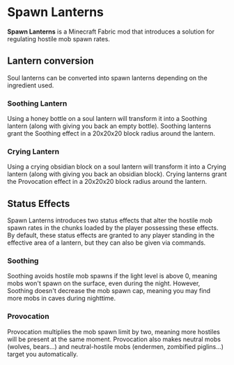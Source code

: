 # Spawn Lanterns

**Spawn Lanterns** is a Minecraft Fabric mod that introduces a solution for regulating hostile mob spawn rates.

## Lantern conversion

Soul lanterns can be converted into spawn lanterns depending on the ingredient used.

### Soothing Lantern

Using a honey bottle on a soul lantern will transform it into a Soothing lantern (along with giving you back an empty bottle).
Soothing lanterns grant the Soothing effect in a 20x20x20 block radius around the lantern. 

### Crying Lantern

Using a crying obsidian block on a soul lantern will transform it into a Crying lantern (along with giving you back an obsidian block).
Crying lanterns grant the Provocation effect in a 20x20x20 block radius around the lantern. 

## Status Effects

Spawn Lanterns introduces two status effects that alter the hostile mob spawn rates in the chunks loaded by the player possessing these effects.
By default, these status effects are granted to any player standing in the effective area of a lantern, but they can also be given via commands.

### Soothing

Soothing avoids hostile mob spawns if the light level is above 0, meaning mobs won't spawn on the surface, even during the night.
However, Soothing doesn't decrease the mob spawn cap, meaning you may find more mobs in caves during nighttime.

### Provocation

Provocation multiplies the mob spawn limit by two, meaning more hostiles will be present at the same moment.
Provocation also makes neutral mobs (wolves, bears...) and neutral-hostile mobs (endermen, zombified piglins...) target you automatically.
